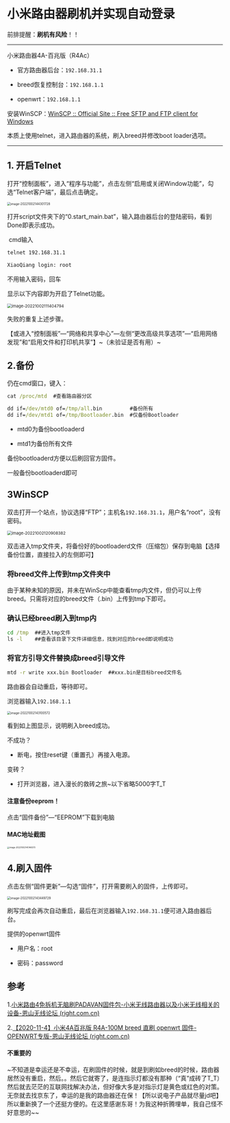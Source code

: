 # 小米路由器刷机并实现自动登录

前排提醒：**刷机有风险**！！

---

小米路由器4A-百兆版（R4Ac）

- 官方路由器后台：`192.168.31.1`

- breed恢复控制台：`192.168.1.1`

- openwrt：`192.168.1.1`

安装WinSCP：[WinSCP :: Official Site :: Free SFTP and FTP client for Windows](https://winscp.net/eng/index.php)

本质上使用telnet，进入路由器的系统，刷入breed并修改boot loader选项。

---

## 1. 开启Telnet

   打开“控制面板”，进入“程序与功能”，点击左侧“启用或关闭Window功能”，勾选“Telnet客户端”，最后点击确定。

<img src="https://gitee.com/li-Density-Lipoprotein/li-lmage-bed/raw/master/image-20221002144301728.png" alt="image-20221002144301728" style="zoom:50%;" />

​	打开script文件夹下的“0.start_main.bat”，输入路由器后台的登陆密码，看到Done即表示成功。

​	cmd输入

```cmd
telnet 192.168.31.1
```



```cmd
XiaoQiang login: root
```

不用输入密码，回车

显示以下内容即为开启了Telnet功能。

<img src="https://gitee.com/li-Density-Lipoprotein/li-lmage-bed/raw/master/image-20221002111404794.png" alt="image-20221002111404794" style="zoom:67%;" />



失败的重复上述步骤。

【或进入“控制面板”—“网络和共享中心”—左侧“更改高级共享选项”—“启用网络发现”和“启用文件和打印机共享”】~（未验证是否有用）~

## 2.备份

仍在cmd窗口，键入：

```cmd
cat /proc/mtd  #查看路由器分区
```

```cmd
dd if=/dev/mtd0 of=/tmp/all.bin         #备份所有
dd if=/dev/mtd1 of=/tmp/Bootloader.bin  #仅备份Bootloader
```


- mtd0为备份bootloaderd

- mtd1为备份所有文件

备份bootloaderd方便以后刷回官方固件。

一般备份bootloaderd即可



## 3WinSCP

​	双击打开一个站点，协议选择“FTP”；主机名`192.168.31.1`，用户名“root”，没有密码。

<img src="https://gitee.com/li-Density-Lipoprotein/li-lmage-bed/raw/master/image-20221002120908382.png" alt="image-20221002120908382" style="zoom:67%;" />

​	双击进入tmp文件夹，将备份好的bootloaderd文件（压缩包）保存到电脑【选择备份位置，直接拉入的左侧即可】

###   将breed文件上传到tmp文件夹中

​	由于某种未知的原因，并未在WinScp中能查看tmp内文件，但仍可以上传breed。只需将对应的breed文件（.bin）上传到tmp下即可。

### 确认已经breed刷入到tmp内

```cmd
cd /tmp  ##进入tmp文件
ls -l    ##查看该目录下文件详细信息，找到对应的breed即说明成功
```

### 将官方引导文件替换成breed引导文件

```cmd
mtd -r write xxx.bin Bootloader  ##xxx.bin是目标breed文件名
```

路由器会自动重启，等待即可。



浏览器输入`192.168.1.1`

<img src="https://gitee.com/li-Density-Lipoprotein/li-lmage-bed/raw/master/image-20221002143100572.png" alt="image-20221002143100572" style="zoom:50%;" />

看到如上图显示，说明刷入breed成功。

不成功？

- 断电，按住reset键（重置孔）再接入电源。

变砖？

- 打开浏览器，进入漫长的救砖之旅~以下省略5000字T_T



#### 注意备份eeprom！

点击“固件备份”—“EEPROM”下载到电脑

#### MAC地址截图



<img src="https://gitee.com/li-Density-Lipoprotein/li-lmage-bed/raw/master/image-20221002145146570.png" alt="image-20221002145146570" style="zoom:33%;" />

## 4.刷入固件

点击左侧“固件更新”—勾选“固件”，打开需要刷入的固件，上传即可。

<img src="https://gitee.com/li-Density-Lipoprotein/li-lmage-bed/raw/master/image-20221002143449729.png" alt="image-20221002143449729" style="zoom:50%;" />

刷写完成会再次自动重启，最后在浏览器输入`192.168.31.1`便可进入路由器后台。

提供的openwrt固件

- 用户名：root   

- 密码：password

## 参考

1.[小米路由4免拆机无脑刷PADAVAN固件包-小米无线路由器以及小米无线相关的设备-恩山无线论坛 (right.com.cn)](https://www.right.com.cn/forum/thread-4089487-1-1.html)

2.[【2020-11-4】小米4A百兆版 R4A-100M breed 直刷 openwrt 固件-OPENWRT专版-恩山无线论坛 (right.com.cn)](https://www.right.com.cn/forum/thread-4057583-1-1.html)

#### 不重要的

~不知道是幸运还是不幸运，在刷固件的时候，就是到刷如breed的时候，路由器居然没有重启，然后。。然后它就寄了，是连指示灯都没有那种（“真”成砖了T_T）然后就去茫茫的互联网找解决办法，但好像大多是对指示灯是黄色或红色的对策。无奈就去找京东了，幸运的是我的路由器还在保！【所以说电子产品就尽量jd吧】所以重新换了一个还挺方便的。在这里感谢东哥！为我这种折腾埋单，我自己怪不好意思的~~

